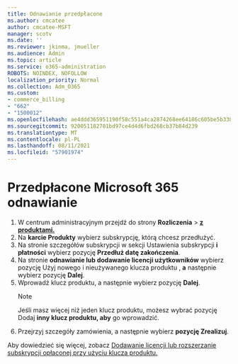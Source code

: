 ```yaml
---
title: Odnawianie przedpłacone
ms.author: cmcatee
author: cmcatee-MSFT
manager: scotv
ms.date: ''
ms.reviewer: jkinma, jmueller
ms.audience: Admin
ms.topic: article
ms.service: o365-administration
ROBOTS: NOINDEX, NOFOLLOW
localization_priority: Normal
ms.collection: Adm_O365
ms.custom:
- commerce_billing
- "662"
- "1500012"
ms.openlocfilehash: ae4ddd365951190f58c551a4ca2874268ee64186c605be5b33860dcb864235da
ms.sourcegitcommit: 920051182781bd97ce4d4d6fbd268cb37b84d239
ms.translationtype: MT
ms.contentlocale: pl-PL
ms.lasthandoff: 08/11/2021
ms.locfileid: "57901974"
---
```

# <a name="prepaid-microsoft-365-renewal"></a>Przedpłacone Microsoft 365 odnawianie

1. W centrum administracyjnym przejdź do strony **Rozliczenia** \> **[z produktami.](https://go.microsoft.com/fwlink/p/?linkid=842054)**
2. Na **karcie Produkty** wybierz subskrypcję, którą chcesz przedłużyć.
3. Na stronie szczegółów subskrypcji w sekcji Ustawienia subskrypcji **i płatności** wybierz pozycję **Przedłuż datę zakończenia**.
4. Na stronie **odnawianie lub dodawanie licencji użytkowników** wybierz pozycję Użyj nowego i nieużywanego klucza produktu , **a** następnie wybierz pozycję **Dalej**.
5. Wprowadź klucz produktu, a następnie wybierz pozycję **Dalej**.
    > [!NOTE]
    > Jeśli masz więcej niż jeden klucz produktu, możesz wybrać pozycję Dodaj **inny klucz produktu, aby** go wprowadzić.
6. Przejrzyj szczegóły zamówienia, a następnie wybierz **pozycję Zrealizuj**.

Aby dowiedzieć się więcej, zobacz [Dodawanie licencji lub rozszerzanie subskrypcji opłaconej przy użyciu klucza produktu.](https://docs.microsoft.com/microsoft-365/commerce/licenses/add-licenses-using-product-key)